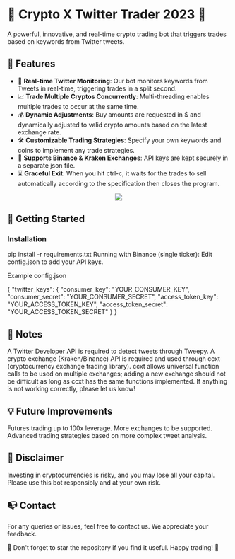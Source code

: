 # 🚀 Crypto X Twitter Trader 2023 🚀 

A powerful, innovative, and real-time crypto trading bot that triggers trades based on keywords from Twitter tweets.

## 🎯 Features
 
- 📱 **Real-time Twitter Monitoring**: Our bot monitors keywords from Tweets in real-time, triggering trades in a split second.
- 📈 **Trade Multiple Cryptos Concurrently**: Multi-threading enables multiple trades to occur at the same time.
- 💰 **Dynamic Adjustments**: Buy amounts are requested in $ and dynamically adjusted to valid crypto amounts based on the latest exchange rate.
- 🛠️ **Customizable Trading Strategies**: Specify your own keywords and coins to implement any trade strategies.
- 💼 **Supports Binance & Kraken Exchanges**: API keys are kept securely in a separate json file.
- ⌛ **Graceful Exit**: When you hit ctrl-c, it waits for the trades to sell automatically according to the specification then closes the program.

<p align="center">
  <img src="https://github.com/jaimindp/Twitter_Activated_Crypto_Trading_Bot/blob/main/elon_2.gif">
</p>
 

## 🚀 Getting Started

### Installation


pip install -r requirements.txt
Running with Binance (single ticker):
Edit config.json to add your API keys.

Example config.json


{
    "twitter_keys": {
        "consumer_key": "YOUR_CONSUMER_KEY",
        "consumer_secret": "YOUR_CONSUMER_SECRET",
        "access_token_key": "YOUR_ACCESS_TOKEN_KEY",
        "access_token_secret": "YOUR_ACCESS_TOKEN_SECRET"
    }
}


## 📝 Notes
A Twitter Developer API is required to detect tweets through Tweepy.
A crypto exchange (Kraken/Binance) API is required and used through ccxt (cryptocurrency exchange trading library).
ccxt allows universal function calls to be used on multiple exchanges; adding a new exchange should not be difficult as long as ccxt has the same functions implemented.
If anything is not working correctly, please let us know!


## 💡 Future Improvements
Futures trading up to 100x leverage.
More exchanges to be supported.
Advanced trading strategies based on more complex tweet analysis.

## 🚩 Disclaimer
Investing in cryptocurrencies is risky, and you may lose all your capital. Please use this bot responsibly and at your own risk.

## 📭 Contact
For any queries or issues, feel free to contact us. We appreciate your feedback.

🌟 Don't forget to star the repository if you find it useful. Happy trading! 🌟
